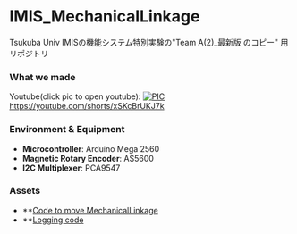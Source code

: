 # IMIS_MechanicalLinkage
Tsukuba Univ IMISの機能システム特別実験の"Team A(2)_最新版 のコピー" 用リポジトリ

### What we made
Youtube(click pic to open youtube):
[![PIC](http://img.youtube.com/vi/xSKcBrUKJ7k/maxresdefault.jpg)](https://youtube.com/shorts/xSKcBrUKJ7k)
https://youtube.com/shorts/xSKcBrUKJ7k

### Environment & Equipment

- **Microcontroller**: Arduino Mega 2560
- **Magnetic Rotary Encoder**: AS5600
- **I2C Multiplexer**: PCA9547

### Assets
- **[Code to move MechanicalLinkage](https://github.com/pampem/IMIS_MechanicalLinkage/tree/main/DualMotorPID)
- **[Logging code](https://github.com/pampem/IMIS_MechanicalLinkage/blob/main/DualMotorPID/logging.py)



